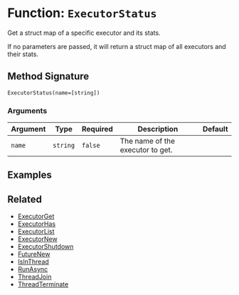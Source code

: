 [comment]: # (Note: This documentation is generated dynamically in the build process.  To modify the contents, change the javadoc on the _invoke method of the BIF class)

# Function: `ExecutorStatus`

Get a struct map of a specific executor and its stats.

If no parameters are passed, it will return a struct map of all executors and their stats.

## Method Signature

```
ExecutorStatus(name=[string])
```

### Arguments


| Argument | Type | Required | Description | Default |
|----------|------|----------|-------------|---------|
| `name` | `string` | `false` | The name of the executor to get. |  |

## Examples



## Related

  * [ExecutorGet](./ExecutorGet.md)
  * [ExecutorHas](./ExecutorHas.md)
  * [ExecutorList](./ExecutorList.md)
  * [ExecutorNew](./ExecutorNew.md)
  * [ExecutorShutdown](./ExecutorShutdown.md)
  * [FutureNew](./FutureNew.md)
  * [IsInThread](./IsInThread.md)
  * [RunAsync](./RunAsync.md)
  * [ThreadJoin](./ThreadJoin.md)
  * [ThreadTerminate](./ThreadTerminate.md)
